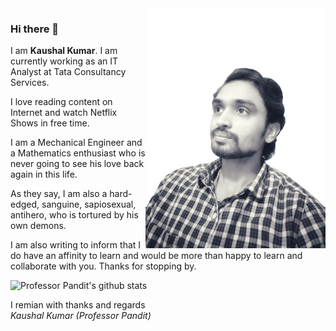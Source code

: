 <img align="right" src="https://github.com/sirkaushalkumar/sirkaushalkumar/blob/master/image.png" width=288px height=384px/>

### Hi there 👋

I am **Kaushal Kumar**. I am currently working as an IT Analyst at Tata Consultancy Services. 

I love reading content on Internet and watch Netflix Shows in free time. 

I am a Mechanical Engineer and a Mathematics enthusiast who is never going to see his love back again in this life. 

As they say, I am also a hard-edged, sanguine, sapiosexual, antihero, who is tortured by his own demons. 

I am also writing to inform that I do have an affinity to learn and would be more than happy to learn and collaborate with you. Thanks for stopping by.

![Professor Pandit's github stats](https://github-readme-stats.vercel.app/api?username=sirkaushalkumar&show_icons=true&theme=transparent)<br>

I remian with thanks and regards <br/>
_Kaushal Kumar (Professor Pandit)_

<!--
**sirkaushalkumar/sirkaushalkumar** is a ✨ _special_ ✨ repository because its `README.md` (this file) appears on your GitHub profile.

Here are some ideas to get you started:

- 🔭 I’m currently working on ...
- 🌱 I’m currently learning ...
- 👯 I’m looking to collaborate on ...
- 🤔 I’m looking for help with ...
- 💬 Ask me about ...
- 📫 How to reach me: ...
- 😄 Pronouns: ...
- ⚡ Fun fact: ...
-->
